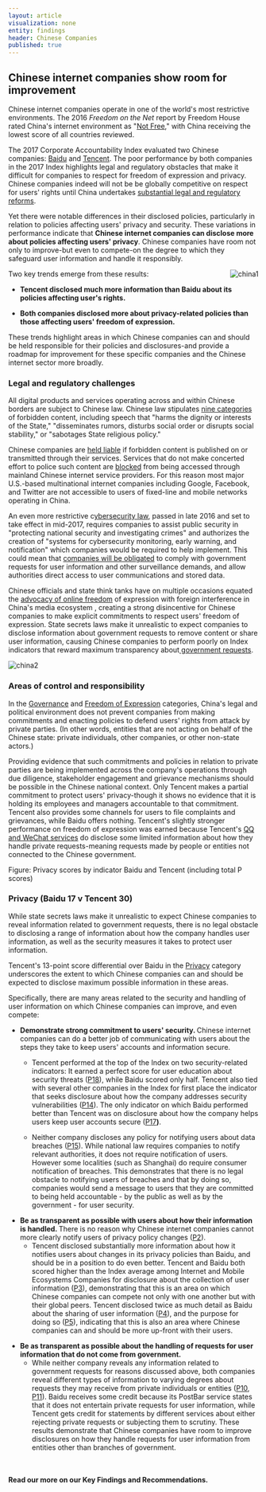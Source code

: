 ```yaml
---
layout: article
visualization: none
entity: findings
header: Chinese Companies
published: true
---
```

<h2>Chinese internet companies show room for improvement </h2>
<p>Chinese internet companies operate in one of the world's most restrictive environments. The 2016 <em>Freedom on the Net</em> report by Freedom House rated China's internet environment as "<a href="https://freedomhouse.org/report/freedom-net/2016/china">Not Free</a>," with China receiving the lowest score of all countries reviewed.</p>
<p>The 2017 Corporate Accountability Index evaluated two Chinese companies: <a href="https://rankingdigitalrights.org/index2017/companies/baidu">Baidu</a> and <a href="https://rankingdigitalrights.org/index2017/companies/tencent">Tencent</a>. The poor performance by both companies in the 2017 Index highlights legal and regulatory obstacles that make it difficult for companies to respect for freedom of expression and privacy. Chinese companies indeed will not be be globally competitive on respect for users' rights until China undertakes <a href="http://www.scmp.com/business/article/2072340/why-foreign-users-are-still-staying-away-chinese-apps">substantial legal and regulatory reforms</a>.</p>
<p>Yet there were notable differences in their disclosed policies, particularly in relation to policies affecting users' privacy and security. These variations in performance indicate that <strong>Chinese internet companies can disclose more about policies affecting users' privacy</strong>. Chinese companies have room not only to improve-but even to compete-on the degree to which they safeguard user information and handle it responsibly. </p>
<p><img src="/assets/graphics/content/china1.png" alt="china1" title="china1" align="right" /></p>
<p>Two key trends emerge from these results:</p>
<ul>
<li><strong>Tencent disclosed much more information than Baidu about its policies affecting user's rights.</strong></li>
</ul>
<ul>
<li><strong>Both companies disclosed more about privacy-related policies than those affecting users' freedom of expression.</strong></li>
</ul>
<p>These trends highlight areas in which Chinese companies can and should be held responsible for their policies and disclosures-and provide a roadmap for improvement for these specific companies and the Chinese internet sector more broadly. </p>
<h3>Legal and regulatory challenges </h3>
<p>All digital products and services operating across and within Chinese borders are subject to Chinese law. Chinese law stipulates <a href="http://www.net.cn/static/hosting/fa_xinxi.htm">nine categories</a> of forbidden content, including speech that "harms the dignity or interests of the State," "disseminates rumors, disturbs social order or disrupts social stability," or "sabotages State religious policy."</p>
<p>Chinese companies are <a href="http://www.chinaculture.org/gb/en_aboutchina/2003-09/24/content_23369.htm.">held liable</a> if forbidden content is published on or transmitted through their services. Services that do not make concerted effort to police such content are <a href="https://opennet.net/studies/china">blocked</a> from being accessed through mainland Chinese internet service providers. For this reason most major U.S.-based multinational internet companies including Google, Facebook, and Twitter are not accessible to users of fixed-line and mobile networks operating in China.</p>
<p>An even more restrictive c<a href="https://www.lawfareblog.com/understanding-chinas-cybersecurity-law">ybersecurity law</a>, passed in late 2016 and set to take effect in mid-2017, requires companies to assist public security in "protecting national security and investigating crimes" and authorizes the creation of "systems for cybersecurity monitoring, early warning, and notification" which companies would be required to help implement. This could mean that <a href="https://www.bloomberg.com/news/articles/2016-11-07/china-passes-cybersecurity-law-despite-strong-foreign-opposition">companies will be obligated</a> to comply with government requests for user information and other surveillance demands, and allow authorities direct access to user communications and stored data.</p>
<p>Chinese officials and state think tanks have on multiple occasions equated the <a href="https://citizenlab.org/2015/04/sarah-mckune-chapter-china/%20and%20http://www.scmp.com/news/china/policies-politics/article/1938284/be-guard-foreign-religious-infiltrators-chinese">advocacy of online freedom</a> of expression with foreign interference in China's media ecosystem , creating a strong disincentive for Chinese companies to make explicit commitments to respect users' freedom of expression. State secrets laws make it unrealistic to expect companies to disclose information about government requests to remove content or share user information, causing Chinese companies to perform poorly on Index indicators that reward maximum transparency about<a href="https://www.google.com/transparencyreport/removals/government/CN/"> government requests</a>.</p>
<p><img src="/assets/graphics/content/China.png" alt="china2" title="china2" /></p>
<h3>Areas of control and responsibility</h3>
<p>In the <a href="https://rankingdigitalrights.org/2017-indicators/#G">Governance</a> and <a href="https://rankingdigitalrights.org/2017-indicators/#F">Freedom of Expression</a> categories, China's legal and political environment does not prevent companies from making commitments and enacting policies to defend users' rights from attack by private parties. (In other words, entities that are not acting on behalf of the Chinese state: private individuals, other companies, or other non-state actors.)</p>
<p>Providing evidence that such commitments and policies in relation to private parties are being implemented across the company's operations through due diligence, stakeholder engagement and grievance mechanisms should be possible in the Chinese national context. Only Tencent makes a partial commitment to protect users' privacy-though it shows no evidence that it is holding its employees and managers accountable to that commitment. Tencent also provides some channels for users to file complaints and grievances, while Baidu offers nothing. Tencent's slightly stronger performance on freedom of expression was earned because Tencent's <a href="https://rankingdigitalrights.org/index2017/services/messagingvoip">QQ and WeChat services</a> do disclose some limited information about how they handle private requests-meaning requests made by people or entities not connected to the Chinese government.</p>
<p>Figure: Privacy scores by indicator Baidu and Tencent (including total P scores)</p>
<h3>Privacy (Baidu 17 v Tencent 30)</h3>
<p>While state secrets laws make it unrealistic to expect Chinese companies to reveal information related to government requests, there is no legal obstacle to disclosing a range of information about how the company handles user information, as well as the security measures it takes to protect user information.</p>
<p>Tencent's 13-point score differential over Baidu in the <a href="https://rankingdigitalrights.org/2017-indicators/#P">Privacy</a> category underscores the extent to which Chinese companies can and should be expected to disclose maximum possible information in these areas.</p>
<p>Specifically, there are many areas related to the security and handling of user information on which Chinese companies can improve, and even compete:</p>
<ul>
<li><strong>Demonstrate strong commitment to users' security. </strong>Chinese internet companies can do a better job of communicating with users about the steps they take to keep users' accounts and information secure.</li>
</ul>
<ul>
<ul>
<li>Tencent performed at the top of the Index on two security-related indicators: It earned a perfect score for user education about security threats (<a href="https://rankingdigitalrights.org/2017-indicators/#P18">P18</a>), while Baidu scored only half. Tencent also tied with several other companies in the Index for first place the indicator that seeks disclosure about how the company addresses security vulnerabilities (<a href="https://rankingdigitalrights.org/2017-indicators/#P14">P14</a>). The only indicator on which Baidu performed better than Tencent was on disclosure about how the company helps users keep user accounts secure (<a href="https://rankingdigitalrights.org/2017-indicators/#P17">P17</a><strong>)</strong>.</li>
</ul>
</ul>
<ul>
<ul>
<li>Neither company discloses any policy for notifying users about data breaches (<a href="https://rankingdigitalrights.org/2017-indicators/#P15">P15</a>). While national law requires companies to notify relevant authorities, it does not require notification of users. However some localities (such as Shanghai) do require consumer notification of breaches. This demonstrates that there is no legal obstacle to notifying users of breaches and that by doing so, companies would send a message to users that they are committed to being held accountable - by the public as well as by the government - for user security.</li>
</ul>
</ul>
<ul>
<li><strong>Be as transparent as possible with users about how their information is handled. </strong>There is no reason why Chinese internet companies cannot more clearly notify users of privacy policy changes (<a href="https://rankingdigitalrights.org/2017-indicators/#P2">P2</a>).
<ul>
<li>Tencent disclosed substantially more information about how it notifies users about changes in its privacy policies than Baidu, and should be in a position to do even better. Tencent and Baidu both scored higher than the Index average among Internet and Mobile Ecosystems Companies for disclosure about the collection of user information (<a href="https://rankingdigitalrights.org/2017-indicators/#P3">P3</a>), demonstrating that this is an area on which Chinese companies can compete not only with one another but with their global peers. Tencent disclosed twice as much detail as Baidu about the sharing of user information (<a href="https://rankingdigitalrights.org/2017-indicators/#P4">P4</a>), and the purpose for doing so (<a href="https://rankingdigitalrights.org/2017-indicators/#P5">P5</a>), indicating that this is also an area where Chinese companies can and should be more up-front with their users. </li>
</ul>
</li>
</ul>
<ul>
<li><strong>Be as transparent as possible about the handling of requests for user information that do not come from government.</strong>
<ul>
<li>While neither company reveals any information related to government requests for reasons discussed above, both companies reveal different types of information to varying degrees about requests they may receive from private individuals or entities (<a href="https://rankingdigitalrights.org/2017-indicators/#P10">P10</a>, <a href="https://rankingdigitalrights.org/2017-indicators/#P11">P11</a>). Baidu receives some credit because its PostBar service states that it does not entertain private requests for user information, while Tencent gets credit for statements by different services about either rejecting private requests or subjecting them to scrutiny. These results demonstrate that Chinese companies have room to improve disclosures on how they handle requests for user information from entities other than branches of government.</li>
</ul>
</li>
</ul>
<p><br /><br /><strong>Read our more on our Key Findings and Recommendations. </strong></p>
